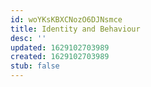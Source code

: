 ```yaml
---
id: woYKsKBXCNozO6DJNsmce
title: Identity and Behaviour
desc: ''
updated: 1629102703989
created: 1629102703989
stub: false
---
```



